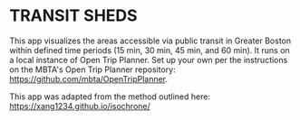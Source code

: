# TRANSIT SHEDS

This app visualizes the areas accessible via public transit in Greater Boston within defined time periods (15 min, 30 min, 45 min, and 60 min). It runs on a local instance of Open Trip Planner. Set up your own per the instructions on the MBTA's Open Trip Planner repository: https://github.com/mbta/OpenTripPlanner.

This app was adapted from the method outlined here: https://xang1234.github.io/isochrone/


